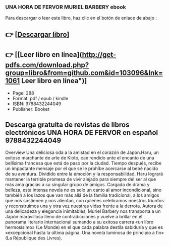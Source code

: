 ### UNA HORA DE FERVOR MURIEL BARBERY ebook

Para descargar o leer este libro, haz clic en el botón de enlace de abajo :

## 👉  [**[Descargar libro](http://get-pdfs.com/download.php?group=libro&from=github.com&id=103096&lnk=1061 "Descargar libro")**]

## 👉  [**[Leer libro en línea](http://get-pdfs.com/download.php?group=libro&from=github.com&id=103096&lnk=1061 Leer libro en línea")**]




* Page: 288
* Format: pdf / epub / kindle
* ISBN: 9788432244049
* Publisher: Booket

## Descarga gratuita de revistas de libros electrónicos UNA HORA DE FERVOR en español  9788432244049

Overview
Una deliciosa oda a la amistad en el corazón de Japón.Haru, un exitoso marchante de arte de Kioto, cae rendido ante el encanto de una bellísima francesa que está de paso por la ciudad. Tiempo después, recibe un impactante mensaje por el que se le prohíbe acercarse al bebé nacido de su aventura. Dividido entre la emoción y la responsabilidad, Haru logrará mantener la terrible promesa de vivir alejado para siempre del ser al que más ama gracias a su singular grupo de amigos. Cargada de drama y belleza, esta intensa novela no es solo un canto al amor incondicional, sino también a los lazos que van más allá de la familia tradicional, a los amigos que nos sostienen y nos alientan, con quienes celebramos nuestros triunfos y reconstruimos una y otra vez nuestras vidas frente a la derrota. Autora de una delicadeza y elegancia inimitables, Muriel Barbery nos transporta a un Japón maravilloso lleno de contradicciones y vuelve a brillar en el panorama literario internacional sumando a su exitosa carrera «un libro hermosísimo» (Le Monde) en el que cada palabra destila sabiduría y que es «excepcional hasta la última página. Una novela luminosa de principio a fin» (La République des Livres).



